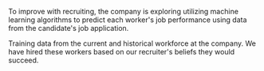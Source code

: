 To improve with recruiting, the company is exploring utilizing machine learning algorithms to predict each worker's job performance using data from the candidate's job application.

Training data from the current and historical workforce at the company. We have hired these workers based on our recruiter's beliefs they would succeed.

